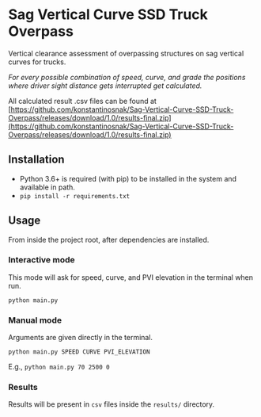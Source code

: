 # Sag Vertical Curve SSD Truck Overpass

Vertical clearance assessment of overpassing structures on sag vertical curves for trucks.

*For every possible combination of speed, curve, and grade the positions where driver sight distance gets interrupted get calculated.*

All calculated result .csv files can be found at [https://github.com/konstantinosnak/Sag-Vertical-Curve-SSD-Truck-Overpass/releases/download/1.0/results-final.zip](https://github.com/konstantinosnak/Sag-Vertical-Curve-SSD-Truck-Overpass/releases/download/1.0/results-final.zip)

## Installation

- Python 3.6+ is required (with pip) to be installed in the system and available in path.
- `pip install -r requirements.txt`

## Usage

From inside the project root, after dependencies are installed.

### Interactive mode

This mode will ask for speed, curve, and PVI elevation in the terminal when run.

```
python main.py
```

### Manual mode

Arguments are given directly in the terminal.

```
python main.py SPEED CURVE PVI_ELEVATION
```

E.g., `python main.py 70 2500 0`

### Results

Results will be present in `csv` files inside the `results/` directory.
